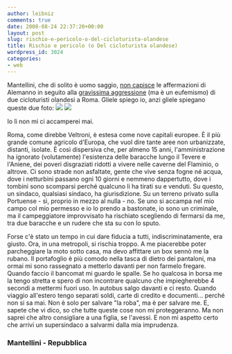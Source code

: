 ```yaml
---
author: leibniz
comments: true
date: 2008-08-24 22:37:20+00:00
layout: post
slug: rischio-e-pericolo-o-del-cicloturista-olandese
title: Rischio e pericolo (o Del cicloturista olandese)
wordpress_id: 3024
categories:
- web
---
```


Mantellini, che di solito è uomo saggio, [non capisce](http://www.mantellini.it/2008_08_01_archive.html#6993145062795965099) le affermazioni di Alemanno in seguito alla [gravissima aggressione](http://www.repubblica.it/2008/08/sezioni/cronaca/olandese-aggredita/olandese-aggredita/olandese-aggredita.html) (ma è un eufemismo) di due cicloturisti olandesi a Roma. Gliele spiego io, anzi gliele spiegano queste due foto:
[![](http://www.leibniz-blogs.it/gallery/galeria.png)](http://www.leibniz-blogs.it/gallery/galeria.png) [![](http://www.leibniz-blogs.it/gallery/galeria1.png)](http://www.leibniz-blogs.it/gallery/galeria1.png)

Io lì non mi ci accamperei mai.<!-- more -->

Roma, come direbbe Veltroni, è estesa come nove capitali europee. È il più grande comune agricolo d'Europa, che vuol dire tante aree non urbanizzate, distanti, isolate. È così dispersiva che, per almeno 15 anni, l'amministrazione ha ignorato (volutamente) l'esistenza delle baracche lungo il Tevere e l'Aniene, dei poveri disgraziati ridotti a vivere nelle caverne del Flaminio, o altrove. Ci sono strade non asfaltate, gente che vive senza fogne né acqua, dove i netturbini passano ogni 10 giorni e nemmeno dappertutto, dove i tombini sono scomparsi perché qualcuno li ha tirati su e venduti. Su questo, un sindaco, qualsiasi sindaco, ha giurisdizione. Su un terreno privato sulla Portuense - sì, proprio in mezzo al nulla - no. Se uno si accampa nel mio campo col mio permesso e io lo prendo a bastonate, io sono un criminale, ma il campeggiatore improvvisato ha rischiato scegliendo di fermarsi da me, tra due baracche e un rudere che sta su con lo sputo.

Forse c'è stato un tempo in cui dare fiducia a tutti, indiscriminatamente, era giusto. Ora, in una metropoli, si rischia troppo. A me piacerebbe poter parcheggiare la moto sotto casa, ma devo affittare un box sennò me la rubano. Il portafoglio è più comodo nella tasca di dietro dei pantaloni, ma ormai mi sono rassegnato a metterlo davanti per non farmelo fregare. Quando faccio il bancomat mi guardo le spalle. Se ho qualcosa in borsa me la tengo stretta e spero di non incontrare qualcuno che impiegherebbe 4 secondi a mettermi fuori uso. In autobus salgo davanti e ci resto. Quando viaggio all'estero tengo separati soldi, carte di credito e documenti... perché non si sa mai. Non è solo per salvare "la roba", ma è per salvare me. E, sapete che vi dico, so che tutte queste cose non mi proteggeranno. Ma non saprei che altro consigliare a una figlia, se l'avessi. E non mi aspetto certo che arrivi un supersindaco a salvarmi dalla mia imprudenza.


### Mantellini - Repubblica
